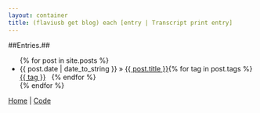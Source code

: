 ```yaml
---
layout: container
title: (flaviusb get blog) each [entry | Transcript print entry]
---
```

##Entries.##


<ul class="posts">
    {% for post in site.posts %}
      <li><span>{{ post.date | date_to_string }}</span> &raquo; <a href="{{ post.url }}">{{ post.title }}</a><span>{% for tag in post.tags %} <a href="http://flaviusb.net/tags/{{ tag }}">{{ tag }}</a> &nbsp {% endfor %}</span></li>
    {% endfor %}
</ul>



[Home](http://flaviusb.net)   |   [Code](http://github.com/flaviusb)
